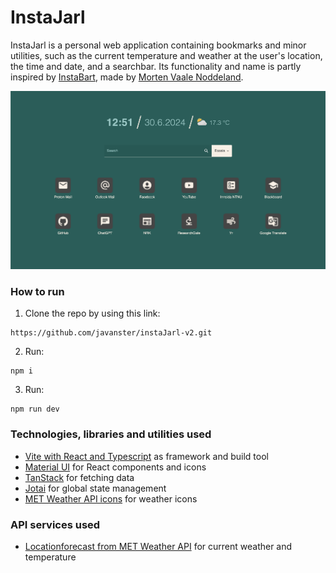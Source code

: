 # InstaJarl

InstaJarl is a personal web application containing bookmarks and minor utilities, such as the current temperature and weather at the user's location, the time and date, and a searchbar. Its functionality and name is partly inspired by [InstaBart](https://instabart.no), made by [Morten Vaale Noddeland](https://mvn.no).

![A screenshot of the web application](/public/exampleImage.png)

### How to run

1. Clone the repo by using this link:

```
https://github.com/javanster/instaJarl-v2.git
```

2. Run:

```
npm i
```

3. Run:

```
npm run dev
```

### Technologies, libraries and utilities used

- [Vite with React and Typescript](https://vitejs.dev) as framework and build tool
- [Material UI](https://mui.com/material-ui/) for React components and icons
- [TanStack](https://tanstack.com) for fetching data
- [Jotai](https://jotai.org) for global state management
- [MET Weather API icons](https://github.com/metno/weathericons) for weather icons

### API services used

- [Locationforecast from MET Weather API](https://api.met.no/weatherapi/locationforecast/2.0/documentation) for current weather and temperature
